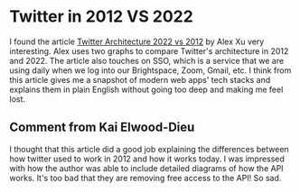# Twitter in 2012 VS 2022
I found the article [Twitter Architecture 2022 vs 2012](https://blog.bytebytego.com/p/twitter-architecture-2022-vs-2012) by Alex Xu very interesting. Alex uses two graphs to compare Twitter's architecture in 2012 and 2022. The article also touches on SSO, which is a service that we are using daily when we log into our Brightspace, Zoom, Gmail, etc. I think from this article gives me a snapshot of modern web apps' tech stacks and explains them in plain English without going too deep and making me feel lost.

## Comment from Kai Elwood-Dieu
I thought that this article did a good job explaining the differences between how twitter used to work in 2012 and how it works today. I was impressed with how the author was able to include detailed diagrams of how the API works. It's too bad that they are removing free access to the API! So sad.
